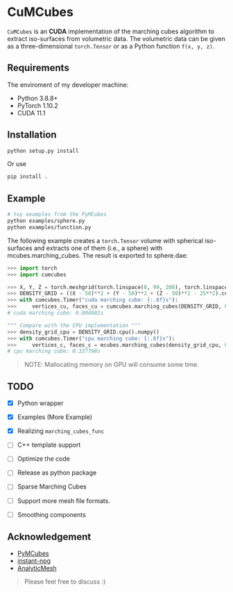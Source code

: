 # CuMCubes
`CuMCubes` is an **CUDA** implementation of the marching cubes algorithm to extract iso-surfaces from volumetric data. The volumetric data can be given as a three-dimensional `torch.Tensor` or as a Python function `f(x, y, z)`.

## Requirements
The enviroment of my developer machine:
- Python 3.8.8+
- PyTorch 1.10.2
- CUDA 11.1


## Installation
```sh
python setup.py install
```
Or use
```sh
pip install .
```

## Example
```sh
# toy examples from the PyMCubes
python examples/sphere.py
python examples/function.py
```

The following example creates a `torch.Tensor` volume with spherical iso-surfaces and extracts one of them (i.e., a sphere) with mcubes.marching_cubes. The result is exported to sphere.dae:
```python
>>> import torch
>>> import cumcubes

>>> X, Y, Z = torch.meshgrid(torch.linspace(0, 99, 200), torch.linspace(0, 99, 200), torch.linspace(0, 99, 200), indexing="ij")
>>> DENSITY_GRID = ((X - 50)**2 + (Y - 50)**2 + (Z - 50)**2 - 25**2).cuda()
>>> with cumcubes.Timer("cuda marching cube: {:.6f}s"):
>>>     vertices_cu, faces_cu = cumcubes.marching_cubes(DENSITY_GRID, 0, verbose=True) # verbose to print the number of vertices and faces
# cuda marching cube: 0.004981s

""" Compare with the CPU implementation """
>>> density_grid_cpu = DENSITY_GRID.cpu().numpy()
>>> with cumcubes.Timer("cpu marching cube: {:.6f}s"):
>>>     vertices_c, faces_c = mcubes.marching_cubes(density_grid_cpu, 0)
# cpu marching cube: 0.337798s
```

> NOTE: Mallocating memory on GPU will consume some time.

## TODO
- [x] Python wrapper
- [x] Examples (More Example)
- [x] Realizing `marching_cubes_func`
- [ ] C++ template support
- [ ] Optimize the code
- [ ] Release as python package
- [ ] Sparse Marching Cubes
- [ ] Support more mesh file formats.
- [ ] Smoothing components


## Acknowledgement
- [PyMCubes](https://github.com/pmneila/PyMCubes)
- [instant-npg](https://github.com/NVlabs/instant-ngp)
- [AnalyticMesh](https://github.com/Gorilla-Lab-SCUT/AnalyticMesh)

> Please feel free to discuss :)

